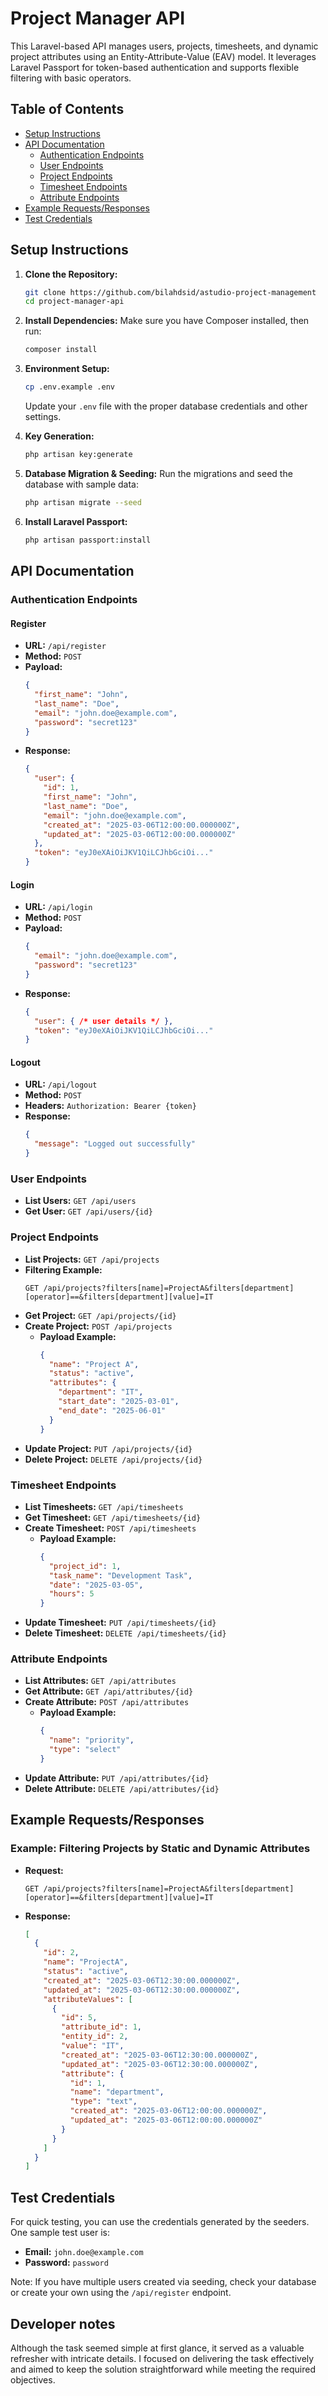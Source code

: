 # Project Manager API

This Laravel-based API manages users, projects, timesheets, and dynamic project attributes using an Entity-Attribute-Value (EAV) model. It leverages Laravel Passport for token-based authentication and supports flexible filtering with basic operators.

## Table of Contents

- [Setup Instructions](#setup-instructions)
- [API Documentation](#api-documentation)
  - [Authentication Endpoints](#authentication-endpoints)
  - [User Endpoints](#user-endpoints)
  - [Project Endpoints](#project-endpoints)
  - [Timesheet Endpoints](#timesheet-endpoints)
  - [Attribute Endpoints](#attribute-endpoints)
- [Example Requests/Responses](#example-requestsresponses)
- [Test Credentials](#test-credentials)

## Setup Instructions

1. **Clone the Repository:**
   ```bash
   git clone https://github.com/bilahdsid/astudio-project-management
   cd project-manager-api
   ```

2. **Install Dependencies:**
   Make sure you have Composer installed, then run:
   ```bash
   composer install
   ```

3. **Environment Setup:**
   ```bash
   cp .env.example .env
   ```
   Update your `.env` file with the proper database credentials and other settings.

4. **Key Generation:**
   ```bash
   php artisan key:generate
   ```

5. **Database Migration & Seeding:**
   Run the migrations and seed the database with sample data:
   ```bash
   php artisan migrate --seed
   ```

6. **Install Laravel Passport:**
   ```bash
   php artisan passport:install
   ```

## API Documentation

### Authentication Endpoints

#### Register
- **URL:** `/api/register`
- **Method:** `POST`
- **Payload:**
  ```json
  {
    "first_name": "John",
    "last_name": "Doe",
    "email": "john.doe@example.com",
    "password": "secret123"
  }
  ```
- **Response:**
  ```json
  {
    "user": {
      "id": 1,
      "first_name": "John",
      "last_name": "Doe",
      "email": "john.doe@example.com",
      "created_at": "2025-03-06T12:00:00.000000Z",
      "updated_at": "2025-03-06T12:00:00.000000Z"
    },
    "token": "eyJ0eXAiOiJKV1QiLCJhbGciOi..."
  }
  ```

#### Login
- **URL:** `/api/login`
- **Method:** `POST`
- **Payload:**
  ```json
  {
    "email": "john.doe@example.com",
    "password": "secret123"
  }
  ```
- **Response:**
  ```json
  {
    "user": { /* user details */ },
    "token": "eyJ0eXAiOiJKV1QiLCJhbGciOi..."
  }
  ```

#### Logout
- **URL:** `/api/logout`
- **Method:** `POST`
- **Headers:** `Authorization: Bearer {token}`
- **Response:**
  ```json
  {
    "message": "Logged out successfully"
  }
  ```

### User Endpoints
- **List Users:** `GET /api/users`
- **Get User:** `GET /api/users/{id}`

### Project Endpoints
- **List Projects:** `GET /api/projects`
- **Filtering Example:**
  ```http
  GET /api/projects?filters[name]=ProjectA&filters[department][operator]==&filters[department][value]=IT
  ```
- **Get Project:** `GET /api/projects/{id}`
- **Create Project:** `POST /api/projects`
  - **Payload Example:**
    ```json
    {
      "name": "Project A",
      "status": "active",
      "attributes": {
        "department": "IT",
        "start_date": "2025-03-01",
        "end_date": "2025-06-01"
      }
    }
    ```
- **Update Project:** `PUT /api/projects/{id}`
- **Delete Project:** `DELETE /api/projects/{id}`

### Timesheet Endpoints
- **List Timesheets:** `GET /api/timesheets`
- **Get Timesheet:** `GET /api/timesheets/{id}`
- **Create Timesheet:** `POST /api/timesheets`
  - **Payload Example:**
    ```json
    {
      "project_id": 1,
      "task_name": "Development Task",
      "date": "2025-03-05",
      "hours": 5
    }
    ```
- **Update Timesheet:** `PUT /api/timesheets/{id}`
- **Delete Timesheet:** `DELETE /api/timesheets/{id}`

### Attribute Endpoints
- **List Attributes:** `GET /api/attributes`
- **Get Attribute:** `GET /api/attributes/{id}`
- **Create Attribute:** `POST /api/attributes`
  - **Payload Example:**
    ```json
    {
      "name": "priority",
      "type": "select"
    }
    ```
- **Update Attribute:** `PUT /api/attributes/{id}`
- **Delete Attribute:** `DELETE /api/attributes/{id}`

## Example Requests/Responses

### Example: Filtering Projects by Static and Dynamic Attributes
- **Request:**
  ```http
  GET /api/projects?filters[name]=ProjectA&filters[department][operator]==&filters[department][value]=IT
  ```
- **Response:**
  ```json
  [
    {
      "id": 2,
      "name": "ProjectA",
      "status": "active",
      "created_at": "2025-03-06T12:30:00.000000Z",
      "updated_at": "2025-03-06T12:30:00.000000Z",
      "attributeValues": [
        {
          "id": 5,
          "attribute_id": 1,
          "entity_id": 2,
          "value": "IT",
          "created_at": "2025-03-06T12:30:00.000000Z",
          "updated_at": "2025-03-06T12:30:00.000000Z",
          "attribute": {
            "id": 1,
            "name": "department",
            "type": "text",
            "created_at": "2025-03-06T12:00:00.000000Z",
            "updated_at": "2025-03-06T12:00:00.000000Z"
          }
        }
      ]
    }
  ]
  ```

## Test Credentials

For quick testing, you can use the credentials generated by the seeders. One sample test user is:

- **Email:** `john.doe@example.com`
- **Password:** `password`

Note: If you have multiple users created via seeding, check your database or create your own using the `/api/register` endpoint.


## Developer notes

Although the task seemed simple at first glance, it served as a valuable refresher with intricate details. I focused on delivering the task effectively and aimed to keep the solution straightforward while meeting the required objectives.